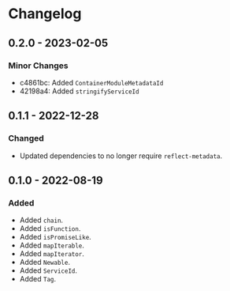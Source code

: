 # Changelog

## 0.2.0 - 2023-02-05

### Minor Changes

- c4861bc: Added `ContainerModuleMetadataId`
- 42198a4: Added `stringifyServiceId`

## 0.1.1 - 2022-12-28

### Changed

- Updated dependencies to no longer require `reflect-metadata`.

## 0.1.0 - 2022-08-19

### Added

- Added `chain`.
- Added `isFunction`.
- Added `isPromiseLike`.
- Added `mapIterable`.
- Added `mapIterator`.
- Added `Newable`.
- Added `ServiceId`.
- Added `Tag`.
